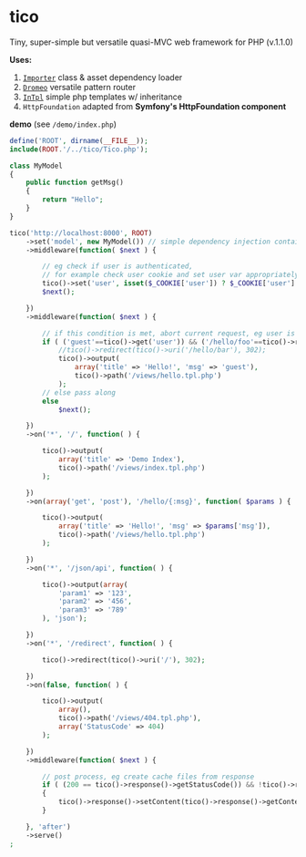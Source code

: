 # tico

Tiny, super-simple but versatile quasi-MVC web framework for PHP (v.1.1.0)


**Uses:**

1. [`Importer`](https://github.com/foo123/Importer) class &amp; asset dependency loader
2. [`Dromeo`](https://github.com/foo123/Dromeo) versatile pattern router
3. [`InTpl`](https://github.com/foo123/InTpl) simple php templates w/ inheritance
4. `HttpFoundation` adapted from **Symfony's HttpFoundation component**


**demo** (see `/demo/index.php`)

```php
define('ROOT', dirname(__FILE__));
include(ROOT.'/../tico/Tico.php');

class MyModel
{
    public function getMsg()
    {
        return "Hello";
    }
}

tico('http://localhost:8000', ROOT)
    ->set('model', new MyModel()) // simple dependency injection container
    ->middleware(function( $next ) {

        // eg check if user is authenticated,
        // for example check user cookie and set user var appropriately
        tico()->set('user', isset($_COOKIE['user']) ? $_COOKIE['user'] : 'guest');
        $next();

    })
    ->middleware(function( $next ) {

        // if this condition is met, abort current request, eg user is not authenticated
        if ( ('guest'==tico()->get('user')) && ('/hello/foo'==tico()->requestPath()) )
            //tico()->redirect(tico()->uri('/hello/bar'), 302);
            tico()->output(
                array('title' => 'Hello!', 'msg' => 'guest'),
                tico()->path('/views/hello.tpl.php')
            );
        // else pass along
        else
            $next();

    })
    ->on('*', '/', function( ) {

        tico()->output(
            array('title' => 'Demo Index'),
            tico()->path('/views/index.tpl.php')
        );

    })
    ->on(array('get', 'post'), '/hello/{:msg}', function( $params ) {

        tico()->output(
            array('title' => 'Hello!', 'msg' => $params['msg']),
            tico()->path('/views/hello.tpl.php')
        );

    })
    ->on('*', '/json/api', function( ) {

        tico()->output(array(
            'param1' => '123',
            'param2' => '456',
            'param3' => '789'
        ), 'json');

    })
    ->on('*', '/redirect', function( ) {

        tico()->redirect(tico()->uri('/'), 302);

    })
    ->on(false, function( ) {

        tico()->output(
            array(),
            tico()->path('/views/404.tpl.php'),
            array('StatusCode' => 404)
        );

    })
    ->middleware(function( $next ) {

        // post process, eg create cache files from response
        if ( (200 == tico()->response()->getStatusCode()) && !tico()->response()->getFile() && !tico()->response()->getCallback() )
        {
            tico()->response()->setContent(tico()->response()->getContent().'<!-- post processed -->');
        }

    }, 'after')
    ->serve()
;
```
